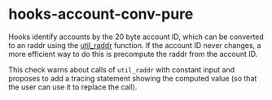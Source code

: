 # hooks-account-conv-pure

Hooks identify accounts by the 20 byte account ID, which can be converted to an raddr using the [util_raddr](https://xrpl-hooks.readme.io//reference/util_raddr) function. If the account ID never changes, a more efficient way to do this is precompute the raddr from the account ID.

This check warns about calls of `util_raddr` with constant input and proposes to add a tracing statement showing the computed value (so that the user can use it to replace the call).
